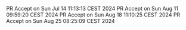 PR Accept on Sun Jul 14 11:13:13 CEST 2024
PR Accept on Sun Aug 11 09:59:20 CEST 2024
PR Accept on Sun Aug 18 11:10:25 CEST 2024
PR Accept on Sun Aug 25 08:25:09 CEST 2024
